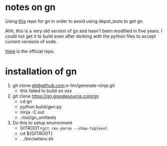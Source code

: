 # notes on gn

Using [this](https://github.com/o-lim/generate-ninja) repo for gn in order to avoid using depot_tools to get
gn.

Ahh, this is a very old version of gn and hasn't been modified in five years.  I could not get it
to build even after dorking with the python files to accept current versions of xode.

[Here](https://gn.googlesource.com/gn/) is the official repo.


# installation of gn 

1. git clone git@github.com:o-lim/generate-ninja.git
	- this failed to build on osx 
2. git clone https://gn.googlesource.com/gn
	* cd gn
	* python build/gen.py
	* ninja -C out
	* ./out/gn_unittests
3. Do this to setup environment
	* GITROOT=`git rev-parse --show-toplevel`
	* cd ${GITROOT}
	* . ./bin/setenv.sh
	



